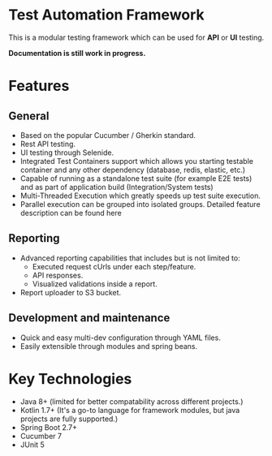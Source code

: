# Test Automation Framework

This is a modular testing framework which  can be used for **API** or **UI** testing.

**Documentation is still work in progress.**

# Features

## General
* Based on the popular Cucumber / Gherkin standard.
* Rest API testing.
* UI testing through Selenide.
* Integrated Test Containers support which allows you starting testable container and any other dependency (database, redis, elastic, etc.)
* Capable of running as a standalone test suite (for example E2E tests) and as part of application build (Integration/System tests)
* Multi-Threaded Execution which greatly speeds up test suite execution.
* Parallel execution can be grouped into isolated groups. Detailed feature description can be found here

## Reporting
* Advanced reporting capabilities that includes but is not limited to:
  * Executed request cUrls under each step/feature.
  * API responses.
  * Visualized validations inside a report.
* Report uploader to S3 bucket.

## Development and maintenance
* Quick and easy multi-dev configuration through YAML files.
* Easily extensible through modules and spring beans.

# Key Technologies

* Java 8+ (limited for better compatability across different projects.)
* Kotlin 1.7+ (It's a go-to language for framework modules, but java projects are fully supported.)
* Spring Boot 2.7+
* Cucumber 7
* JUnit 5